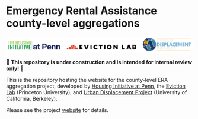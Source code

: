 # Emergency Rental Assistance county-level aggregations

![Logos of Housing Initiative at Penn, Eviction Lab, and Urban Displacement Project](https://github.com/chihyunkim/quarto-website-test/blob/2d7477aba5395ca0e626e2ab04e75f04ebf4f411/images/combined_logo.png)

:construction: **This repository is under construction and is intended for internal review only!** :construction:

This is the repository hosting the website for the county-level ERA aggregation project, developed by [Housing Initiative at Penn](https://www.housinginitiative.org/), the [Eviction Lab](https://evictionlab.org/) (Princeton University), and [Urban Displacement Project](https://www.urbandisplacement.org/) (University of California, Berkeley).

Please see the project [website](https://housinginitiative.github.io/era-county-level-dataset-public/) for details.
